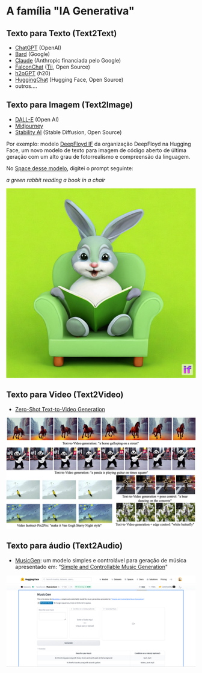 # A família "IA Generativa"

## Texto para Texto (Text2Text)

- [ChatGPT](../capitulo1/) (OpenAI)
- [Bard](https://bard.google.com/) (Google)
- [Claude](https://www.anthropic.com/index/introducing-claude) (Anthropic financiada pelo Google)
- [FalconChat](https://huggingface.co/spaces/HuggingFaceH4/falcon-chat) ([Tii](https://www.tii.ae/), Open Source)
- [h2oGPT](https://gpt-gm.h2o.ai/) (h20)
- [HuggingChat](https://huggingface.co/chat/) (Hugging Face, Open Source)
- outros....

## Texto para Imagem (Text2Image)

- [DALL-E](https://openai.com/dall-e-2) (Open AI)
- [Midjourney](https://www.midjourney.com)
- [Stability AI](https://stability.ai/) (Stable Diffusion, Open Source)

Por exemplo: modelo [DeepFloyd IF](https://github.com/deep-floyd/IF#if-by-deepfloyd-lab-at-stabilityai) da organização DeepFloyd na Hugging Face, um novo modelo de texto para imagem de código aberto de última geração com um alto grau de fotorrealismo e compreensão da linguagem. 

No [Space desse modelo](https://huggingface.co/spaces/DeepFloyd/IF), digitei o prompt seguinte:

*a green rabbit reading a book in a chair*
    
<img src="../imagens/greenrabbit.png" alt="">

## Texto para Video (Text2Video)

- [Zero-Shot Text-to-Video Generation](https://huggingface.co/docs/diffusers/api/pipelines/text_to_video_zero)

<img src="../imagens/teaser_final.png" alt="">

## Texto para áudio (Text2Audio)

- [MusicGen](https://huggingface.co/spaces/facebook/MusicGen): um modelo simples e controlável para geração de música apresentado em: "[Simple and Controllable Music Generation](https://huggingface.co/papers/2306.05284)"

<img src="../imagens/musicgen.png" alt="">

